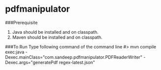 # pdfmanipulator

###Prerequisite
1. Java should be installed and on classpath.
2. Maven should be installed and on classpath.

###To Run
Type following command of the command line
#> mvn compile exec:java -Dexec.mainClass="com.sandeep.pdfmanipulator.PDFReaderWriter" -Dexec.args="generatePdf regex-latest.json"

